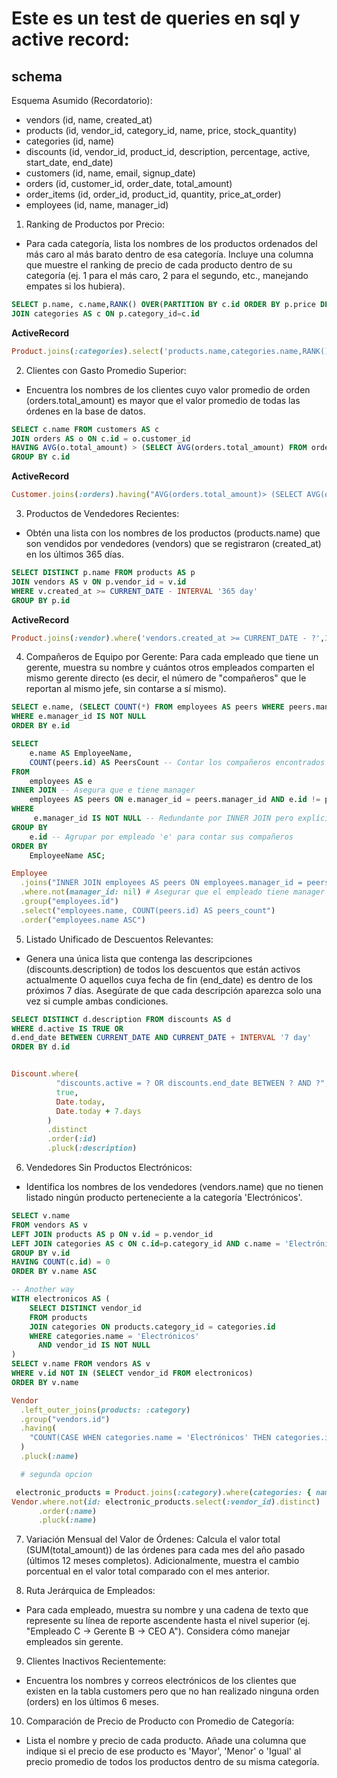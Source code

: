 # Este es un test de queries en sql y active record:

## schema

Esquema Asumido (Recordatorio):

- vendors (id, name, created_at)
- products (id, vendor_id, category_id, name, price, stock_quantity)
- categories (id, name)
- discounts (id, vendor_id, product_id, description, percentage, active, start_date, end_date)
- customers (id, name, email, signup_date)
- orders (id, customer_id, order_date, total_amount)
- order_items (id, order_id, product_id, quantity, price_at_order)
- employees (id, name, manager_id)

1. Ranking de Productos por Precio:

- Para cada categoría, lista los nombres de los productos ordenados del más caro al más barato dentro de esa categoría. Incluye una columna que muestre el ranking de precio de cada producto dentro de su categoría (ej. 1 para el más caro, 2 para el segundo, etc., manejando empates si los hubiera).

```sql
SELECT p.name, c.name,RANK() OVER(PARTITION BY c.id ORDER BY p.price DESC) AS ranking FROM products AS p
JOIN categories AS c ON p.category_id=c.id
```

**ActiveRecord**

```ruby
Product.joins(:categories).select('products.name,categories.name,RANK() OVER(PARTITION BY categories.id ORDER BY products.price DESC)')
```

2. Clientes con Gasto Promedio Superior:

- Encuentra los nombres de los clientes cuyo valor promedio de orden (orders.total_amount) es mayor que el valor promedio de todas las órdenes en la base de datos.

```sql
SELECT c.name FROM customers AS c
JOIN orders AS o ON c.id = o.customer_id
HAVING AVG(o.total_amount) > (SELECT AVG(orders.total_amount) FROM orders)
GROUP BY c.id

```

**ActiveRecord**

```ruby
Customer.joins(:orders).having("AVG(orders.total_amount)> (SELECT AVG(orders.total_amount) FROM orders)").group(:id).pluck(:name)
```

3. Productos de Vendedores Recientes:

- Obtén una lista con los nombres de los productos (products.name) que son vendidos por vendedores (vendors) que se registraron (created_at) en los últimos 365 días.

```sql
SELECT DISTINCT p.name FROM products AS p
JOIN vendors AS v ON p.vendor_id = v.id
WHERE v.created_at >= CURRENT_DATE - INTERVAL '365 day'
GROUP BY p.id
```

**ActiveRecord**

```ruby
Product.joins(:vendor).where('vendors.created_at >= CURRENT_DATE - ?',365.days.ago).group(:id).distinct.pluck(:name)
```

4. Compañeros de Equipo por Gerente:
   Para cada empleado que tiene un gerente, muestra su nombre y cuántos otros empleados comparten el mismo gerente directo (es decir, el número de "compañeros" que le reportan al mismo jefe, sin contarse a sí mismo).

```sql
SELECT e.name, (SELECT COUNT(*) FROM employees AS peers WHERE peers.manager_id = e.manager_id AND peers.id != e.id) AS PeersCount FROM employees AS e
WHERE e.manager_id IS NOT NULL
ORDER BY e.id

```

```sql
SELECT
    e.name AS EmployeeName,
    COUNT(peers.id) AS PeersCount -- Contar los compañeros encontrados
FROM
    employees AS e
INNER JOIN -- Asegura que e tiene manager
    employees AS peers ON e.manager_id = peers.manager_id AND e.id != peers.id -- Encuentra compañeros con el mismo manager
WHERE
     e.manager_id IS NOT NULL -- Redundante por INNER JOIN pero explícito
GROUP BY
    e.id -- Agrupar por empleado 'e' para contar sus compañeros
ORDER BY
    EmployeeName ASC;
```

```ruby
Employee
  .joins("INNER JOIN employees AS peers ON employees.manager_id = peers.manager_id AND employees.id != peers.id")
  .where.not(manager_id: nil) # Asegurar que el empleado tiene manager
  .group("employees.id")
  .select("employees.name, COUNT(peers.id) AS peers_count")
  .order("employees.name ASC")

```

5. Listado Unificado de Descuentos Relevantes:

- Genera una única lista que contenga las descripciones (discounts.description) de todos los descuentos que están activos actualmente O aquellos cuya fecha de fin (end_date) es dentro de los próximos 7 días. Asegúrate de que cada descripción aparezca solo una vez si cumple ambas condiciones.

```sql
SELECT DISTINCT d.description FROM discounts AS d
WHERE d.active IS TRUE OR
d.end_date BETWEEN CURRENT_DATE AND CURRENT_DATE + INTERVAL '7 day'
ORDER BY d.id
```

```ruby

Discount.where(
          "discounts.active = ? OR discounts.end_date BETWEEN ? AND ?",
          true,
          Date.today,
          Date.today + 7.days
        )
        .distinct
        .order(:id)
        .pluck(:description)
```

6. Vendedores Sin Productos Electrónicos:

- Identifica los nombres de los vendedores (vendors.name) que no tienen listado ningún producto perteneciente a la categoría 'Electrónicos'.

```sql
SELECT v.name
FROM vendors AS v
LEFT JOIN products AS p ON v.id = p.vendor_id
LEFT JOIN categories AS c ON c.id=p.category_id AND c.name = 'Electrónicos'
GROUP BY v.id
HAVING COUNT(c.id) = 0
ORDER BY v.name ASC

-- Another way
WITH electronicos AS (
    SELECT DISTINCT vendor_id
    FROM products
    JOIN categories ON products.category_id = categories.id
    WHERE categories.name = 'Electrónicos'
      AND vendor_id IS NOT NULL
)
SELECT v.name FROM vendors AS v
WHERE v.id NOT IN (SELECT vendor_id FROM electronicos)
ORDER BY v.name

```

```ruby
Vendor
  .left_outer_joins(products: :category)
  .group("vendors.id")
  .having(
    "COUNT(CASE WHEN categories.name = 'Electrónicos' THEN categories.id ELSE NULL END) = 0"
  )
  .pluck(:name)

  # segunda opcion

 electronic_products = Product.joins(:category).where(categories: { name: 'Electrónicos' })
Vendor.where.not(id: electronic_products.select(:vendor_id).distinct)
      .order(:name)
      .pluck(:name)


```

7. Variación Mensual del Valor de Órdenes:
   Calcula el valor total (SUM(total_amount)) de las órdenes para cada mes del año pasado (últimos 12 meses completos). Adicionalmente, muestra el cambio porcentual en el valor total comparado con el mes anterior.

8. Ruta Jerárquica de Empleados:

- Para cada empleado, muestra su nombre y una cadena de texto que represente su línea de reporte ascendente hasta el nivel superior (ej. "Empleado C -> Gerente B -> CEO A"). Considera cómo manejar empleados sin gerente.

9. Clientes Inactivos Recientemente:

- Encuentra los nombres y correos electrónicos de los clientes que existen en la tabla customers pero que no han realizado ninguna orden (orders) en los últimos 6 meses.

10. Comparación de Precio de Producto con Promedio de Categoría:

- Lista el nombre y precio de cada producto. Añade una columna que indique si el precio de ese producto es 'Mayor', 'Menor' o 'Igual' al precio promedio de todos los productos dentro de su misma categoría.
